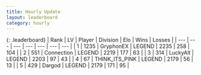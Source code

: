 ```yaml
---
title: Hourly Update
layout: leaderboard
category: hourly
---
```


{: .leaderboard}
| Rank | LV | Player | Division | Elo | Wins | Losses |
| --- | --- | --- | --- | --- | --- | --- |
| <span data-change="0">1</span> | 1235 | <span title="ID: 315148">GryphonEX</span> | LEGEND | <span data-change="0">2235</span> | <span data-change="0">258</span> | <span data-change="0">104</span> |
| <span data-change="0">2</span> | 551 | <span title="ID: 539711">Connection</span> | LEGEND | <span data-change="0">2219</span> | <span data-change="0">177</span> | <span data-change="0">63</span> |
| <span data-change="0">3</span> | 314 | <span title="ID: 512212">LuckyAlt</span> | LEGEND | <span data-change="0">2203</span> | <span data-change="0">97</span> | <span data-change="0">43</span> |
| <span data-change="0">4</span> | 67 | <span title="ID: 528133">THINK_ITS_PINK</span> | LEGEND | <span data-change="0">2179</span> | <span data-change="0">56</span> | <span data-change="0">13</span> |
| <span data-change="0">5</span> | 429 | <span title="ID: 492528">Dargod</span> | LEGEND | <span data-change="0">2179</span> | <span data-change="0">171</span> | <span data-change="0">95</span> |